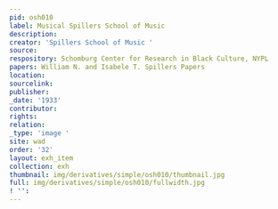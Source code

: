 ```yaml
---
pid: osh010
label: Musical Spillers School of Music
description:
creator: 'Spillers School of Music '
source:
respository: Schomburg Center for Research in Black Culture, NYPL
papers: William N. and Isabele T. Spillers Papers
location:
sourcelink:
publisher:
_date: '1933'
contributor:
rights:
relation:
_type: 'image '
site: wad
order: '32'
layout: exh_item
collection: exh
thumbnail: img/derivatives/simple/osh010/thumbnail.jpg
full: img/derivatives/simple/osh010/fullwidth.jpg
! '':
---
```

